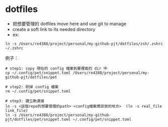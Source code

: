 # dotfiles

- 把想要管理的 dotfiles move here and use git to manage
- create a soft link to its needed directory
- ex:
```shell
ln -s /Users/re4388/project/personal/my-github-pjt/dotfiles/zsh/.zshrc ~/.zshrc
```

例子：
```shell
# step1: copy 現在的 config 檔案到要裡面的 dir 中
cp ~/.config/pet/snippet.toml /Users/re4388/project/personal/my-github-pjt/dotfiles/pet

# step2: 砍掉 config 檔案
rm ~/.config/pet/snippet.toml

# step3: 建立軟連接 
ln -s <這個repo的想要管理的path> <config檔案應該放的地方>  (ln -s real_file link_file)
ln -s /Users/re4388/project/personal/my-github-pjt/dotfiles/pet/snippet.toml ~/.config/pet/snippet.toml

```


